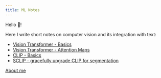 ```yaml
---
title: ML Notes
---
```


Hello 👋!
 
Here I write short notes on computer vision and its integration with text:

- [Vision Transformer - Basics](articles/vit.md)
- [Vision Transformer - Attention Maps](articles/attention_maps.md)
- [CLIP - Basics](articles/clip.md)
- [SCLIP - gracefully upgrade CLIP for segmentation](articles/sclip.md)



[About me](articles/about.md)